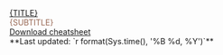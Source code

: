 <link rel="shortcut icon" href="css/images/basic_ottr_water.ico " />
 <!--- go to https://favicon.io/favicon-converter/ to upload an image to make a new favicon.io. You will need to replace the current favicon.io image with the one in the downloaded directory from the website. The current image is in the resources/images/ directory --->

<div class = "header_box">
<u>{TITLE}</u><br><span style = "color:#986753;"> {SUBTITLE} </span>
</div>

 <div class = "png_button"><a href="{PATH_TO_PNG}">Download cheatsheet</a></div>

 <div class = "time">**Last updated: `r format(Sys.time(), '%B %d, %Y')`** </div>
